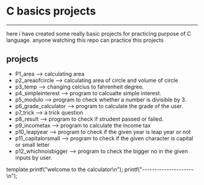 # C basics projects

---

here i have created some really basic projects for practicing purpose of C language.
anyone watching this repo can practice this projects

## projects

- P1_area --> calculating area
- p2_areaofcircle --> calculating area of circle and volume of circle
- p3_temp --> changing celcius to fahrenheit degree.
- p4_simpleinterest --> program to calcualte simple interest.
- p5_modulo --> program to check whether a number is divisible by 3.
- p6_grade_calculator --> program to calculate the grade of the user.
- p7_trick --> a trick question
- p8_result --> program to check if strudent passed or failed.
- p9_incometax --> program to calculate the income tax 
- p10_leapyear --> program to check if the given year is leap year or not
- p11_capitalorsmall --> program to check if the given character is capital or small letter 
- p12_whichnoisbigger --> program to check the bigger no in the given inputs by user.

template
printf("welcome to the calculator\n");
printf("---------------------\n");
